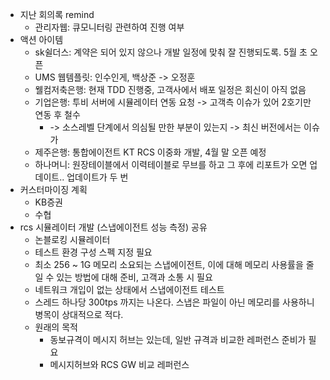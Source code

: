 - 지난 회의록 remind
	- 관리자웹: 큐모니터링 관련하여 진행 여부
- 액션 아이템
	- sk쉴더스: 계약은 되어 있지 않으나 개발 일정에 맞춰 잘 진행되도록. 5월 초 오픈
	- UMS 웹템플릿: 인수인게, 백상준 -> 오정훈
	- 웰컴저축은행: 현재 TDD 진행중, 고객사에서 배포 일정은 회신이 아직 없음
	- 기업은행: 투비 서버에 시뮬레이터 연동 요청 -> 고객측 이슈가 있어 2호기만 연동 후 철수
		- -> 소스레벨 단계에서 의심될 만한 부분이 있는지 -> 최신 버전에서는 이슈가 
	- 제주은행: 통합에이전트 KT RCS 이중화 개발, 4월 말 오픈 예정
	- 하나머니: 원장테이블에서 이력테이블로 무브를 하고 그 후에 리포트가 오면 업데이트.. 업데이트가 두 번
- 커스터마이징 계획
	- KB증권
	- 수협
- rcs 시뮬레이터 개발 (스냅에이전트 성능 측정) 공유
	- 논블로킹 시뮬레이터
	- 테스트 환경 구성 스펙 지정 필요
	- 최소 256 ~ 1G 메모리 소요되는 스냅에이전트, 이에 대해 메모리 사용률을 줄일 수 있는 방법에 대해 준비, 고객과 소통 시 필요
	- 네트워크 개입이 없는 상태에서 스냅에이전트 테스트
	- 스레드 하나당 300tps 까지는 나온다. 스냅은 파일이 아닌 메모리를 사용하니 병목이 상대적으로 적다.
	- 원래의 목적
		- 동보규격이 메시지 허브는 있는데, 일반 규격과 비교한 레퍼런스 준비가 필요
		- 메시지허브와 RCS GW 비교 레퍼런스